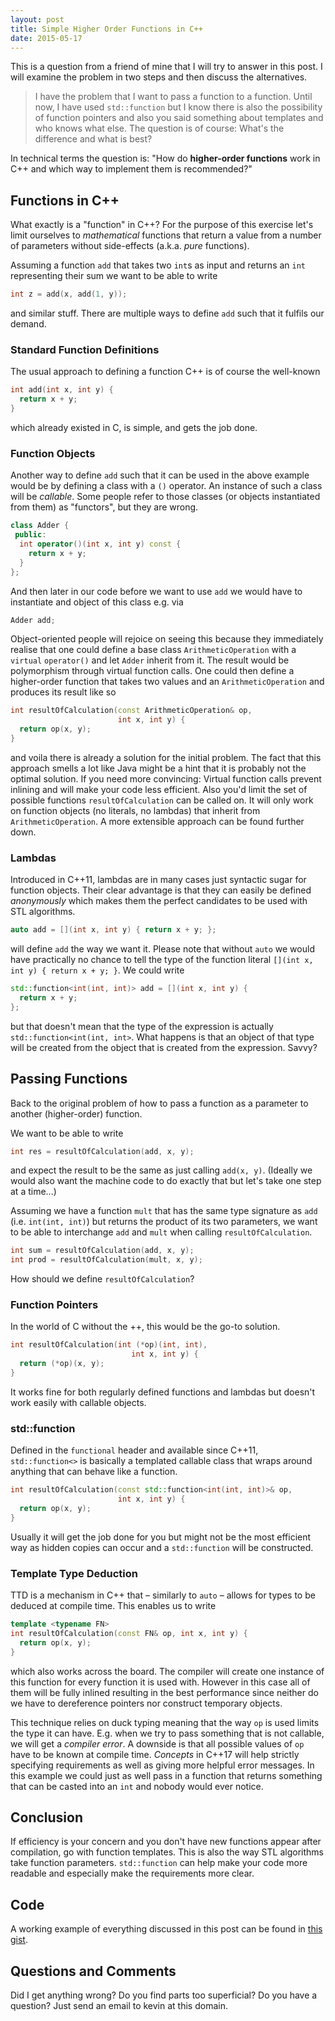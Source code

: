 ```yaml
---
layout: post
title: Simple Higher Order Functions in C++
date: 2015-05-17
---
```


This is a question from a friend of mine that I will try to answer in this post. I will examine the problem in two steps and then discuss the alternatives.

> I have the problem that I want to pass a function to a function. Until now, I have used `std::function` but I know there is also the possibility of function pointers and also you said something about templates and who knows what else. The question is of course: What's the difference and what is best?

In technical terms the question is: "How do **higher-order functions** work in C++ and which way to implement them is recommended?"

## Functions in C++
What exactly is a "function" in C++? For the purpose of this exercise let's limit ourselves to _mathematical_ functions that return a value from a number of parameters without side-effects (a.k.a. _pure_ functions).

Assuming a function `add` that takes two `int`s as input and returns an `int` representing their sum we want to be able to write

```cpp
int z = add(x, add(1, y));
```
and similar stuff. There are multiple ways to define `add` such that it fulfils our demand.


### Standard Function Definitions
The usual approach to defining a function C++ is of course the well-known

```cpp
int add(int x, int y) {
  return x + y;
}
```

which already existed in C, is simple, and gets the job done.


### Function Objects
Another way to define `add` such that it can be used in the above example would be by defining a class with a `()` operator. An instance of such a class will be _callable_. Some people refer to those classes (or objects instantiated from them) as "functors", but they are wrong.

```cpp
class Adder {
 public:  
  int operator()(int x, int y) const {
    return x + y;
  }
};
```

And then later in our code before we want to use `add` we would have to instantiate and object of this class e.g. via

```cpp
Adder add;
````

Object-oriented people will rejoice on seeing this because they immediately realise that one could define a base class `ArithmeticOperation` with a `virtual` `operator()` and let `Adder` inherit from it. The result would be polymorphism through virtual function calls. One could then define a higher-order function that takes two values and an `ArithmeticOperation` and produces its result like so

```cpp
int resultOfCalculation(const ArithmeticOperation& op,
                        int x, int y) {
  return op(x, y);
}
```

and voila there is already a solution for the initial problem. The fact that this approach smells a lot like Java might be a hint that it is probably not the optimal solution. If you need more convincing: Virtual function calls prevent inlining and will make your code less efficient. Also you'd limit the set of possible functions `resultOfCalculation` can be called on. It will only work on function objects (no literals, no lambdas) that inherit from `ArithmeticOperation`. A more extensible approach can be found further down.


### Lambdas
Introduced in C++11, lambdas are in many cases just syntactic sugar for function objects. Their clear advantage is that they can easily be defined _anonymously_ which makes them the perfect candidates to be used with STL algorithms.

```cpp
auto add = [](int x, int y) { return x + y; };
```
will define `add` the way we want it. Please note that without `auto` we would have practically no chance to tell the type of the function literal `[](int x, int y) { return x + y; }`. We could write 

```cpp
std::function<int(int, int)> add = [](int x, int y) {
  return x + y;
};
```
but that doesn't mean that the type of the expression is actually `std::function<int(int, int>`. What happens is that an object of that type will be created from the object that is created from the expression. Savvy?



## Passing Functions
Back to the original problem of how to pass a function as a parameter to another (higher-order) function.

We want to be able to write

```cpp
int res = resultOfCalculation(add, x, y);
```

and expect the result to be the same as just calling `add(x, y)`. (Ideally we would also want the machine code to do exactly that but let's take one step at a time...)

Assuming we have a function `mult` that has the same type signature as `add` (i.e. `int(int, int)`) but returns the product of its two parameters, we want to be able to interchange `add` and `mult` when calling `resultOfCalculation`.

```cpp
int sum = resultOfCalculation(add, x, y);
int prod = resultOfCalculation(mult, x, y);
```

How should we define `resultOfCalculation`?


### Function Pointers
In the world of C without the ++, this would be the go-to solution.

```cpp
int resultOfCalculation(int (*op)(int, int),
                           int x, int y) {
  return (*op)(x, y);
}
```
It works fine for both regularly defined functions and lambdas but doesn't work easily with callable objects.


### std::function
Defined in the `functional` header and available since C++11, `std::function<>` is basically a templated callable class that wraps around anything that can behave like a function.

```cpp
int resultOfCalculation(const std::function<int(int, int)>& op,
                        int x, int y) {
  return op(x, y);
}
```
Usually it will get the job done for you but might not be the most efficient way as hidden copies can occur and a `std::function` will be constructed.


### Template Type Deduction
TTD is a mechanism in C++ that – similarly to `auto` – allows for types to be deduced at compile time. This enables us to write

```cpp
template <typename FN>
int resultOfCalculation(const FN& op, int x, int y) {
  return op(x, y);
}
```
which also works across the board. The compiler will create one instance of this function for every function it is used with. However in this case all of them will be fully inlined resulting in the best performance since neither do we have to dereference pointers nor construct temporary objects.

This technique relies on duck typing meaning that the way `op` is used limits the type it can have. E.g. when we try to pass something that is not callable, we will get a _compiler error_. A downside is that all possible values of `op` have to be known at compile time. _Concepts_ in C++17 will help strictly specifying requirements as well as giving more helpful error messages. In this example we could just as well pass in a function that returns something that can be casted into an `int` and nobody would ever notice.



## Conclusion
If efficiency is your concern and you don't have new functions appear after compilation, go with function templates. This is also the way STL algorithms take function parameters. `std::function` can help make your code more readable and especially make the requirements more clear.



## Code
A working example of everything discussed in this post can be found in [this gist](https://gist.github.com/kdungs/30787bb2f6e65a1bf0ef).



## Questions and Comments
Did I get anything wrong? Do you find parts too superficial? Do you have a question? Just send an email to kevin at this domain.
